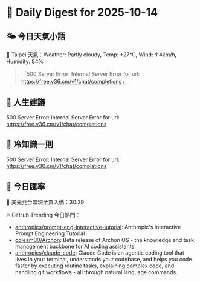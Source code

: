 # 🌅 Daily Digest for 2025-10-14

## 🌤️ 今日天氣小語
📍 Taipei 天氣：Weather: Partly cloudy, Temp: +27°C, Wind: ↑4km/h, Humidity: 84%
> 「500 Server Error: Internal Server Error for url: https://free.v36.cm/v1/chat/completions」

## 💬 人生建議
500 Server Error: Internal Server Error for url: https://free.v36.cm/v1/chat/completions

## 🧠 冷知識一則
500 Server Error: Internal Server Error for url: https://free.v36.cm/v1/chat/completions
## 💱 今日匯率
💱 美元兌台幣現金買入價：30.29

🔥 GitHub Trending 今日熱門：
- [anthropics/prompt-eng-interactive-tutorial](https://github.com/anthropics/prompt-eng-interactive-tutorial): Anthropic's Interactive Prompt Engineering Tutorial
- [coleam00/Archon](https://github.com/coleam00/Archon): Beta release of Archon OS - the knowledge and task management backbone for AI coding assistants.
- [anthropics/claude-code](https://github.com/anthropics/claude-code): Claude Code is an agentic coding tool that lives in your terminal, understands your codebase, and helps you code faster by executing routine tasks, explaining complex code, and handling git workflows - all through natural language commands.

